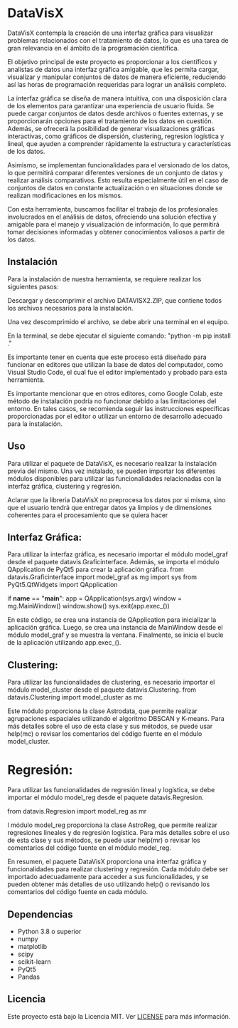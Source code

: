 # DataVisX

DataVisX contempla la creación de una interfaz gráfica para visualizar problemas relacionados con el tratamiento de datos, lo que es una tarea de gran relevancia en el ámbito de la programación científica.

El objetivo principal de este proyecto es proporcionar a los científicos y analistas de datos una interfaz gráfica amigable, que les permita cargar, visualizar y manipular conjuntos de datos de manera eficiente, reduciendo así las horas de programación requeridas para lograr un análisis completo.

La interfaz gráfica se diseña de manera intuitiva, con una disposición clara de los elementos para garantizar una experiencia de usuario fluida. Se puede cargar conjuntos de datos desde archivos o fuentes externas, y se proporcionarán opciones para el tratamiento de los datos en cuestión. Además, se ofrecerá la posibilidad de generar visualizaciones gráficas interactivas, como gráficos de dispersión, clustering, regresion logística y lineal, que ayuden a comprender rápidamente la estructura y características de los datos.

Asimismo, se implementan funcionalidades para el versionado de los datos, lo que permitirá comparar diferentes versiones de un conjunto de datos y realizar análisis comparativos. Esto resulta especialmente útil en el caso de conjuntos de datos en constante actualización o en situaciones donde se realizan modificaciones en los mismos.

Con esta herramienta, buscamos facilitar el trabajo de los profesionales involucrados en el análisis de datos, ofreciendo una solución efectiva y amigable para el manejo y visualización de información, lo que permitirá tomar decisiones informadas y obtener conocimientos valiosos a partir de los datos.
## Instalación

Para la instalación de nuestra herramienta, se requiere realizar los siguientes pasos:

Descargar y descomprimir el archivo DATAVISX2.ZIP, que contiene todos los archivos necesarios para la instalación.

Una vez descomprimido el archivo, se debe abrir una terminal en el equipo.

En la terminal, se debe ejecutar el siguiente comando: "python -m pip install ."

Es importante tener en cuenta que este proceso está diseñado para funcionar en editores que utilizan la base de datos del computador, como Visual Studio Code, el cual fue el editor implementado y probado para esta herramienta.

Es importante mencionar que en otros editores, como Google Colab, este método de instalación podría no funcionar debido a las limitaciones del entorno. En tales casos, se recomienda seguir las instrucciones específicas proporcionadas por el editor o utilizar un entorno de desarrollo adecuado para la instalación.

## Uso

Para utilizar el paquete de DataVisX, es necesario realizar la instalación previa del mismo. Una vez instalado, se pueden importar los diferentes módulos disponibles para utilizar las funcionalidades relacionadas con la interfaz gráfica, clustering y regresión.

Aclarar que la libreria DataVisX no preprocesa los datos por si misma, sino que el usuario tendrá que entregar datos ya limpios y de dimensiones coherentes para el procesamiento que se quiera hacer

## Interfaz Gráfica:
Para utilizar la interfaz gráfica, es necesario importar el módulo model_graf desde el paquete datavis.Graficinterface. Además, se importa el módulo QApplication de PyQt5 para crear la aplicación gráfica.
from datavis.Graficinterface import model_graf as mg
import sys
from PyQt5.QtWidgets import QApplication

if __name__ == "__main__":
    app = QApplication(sys.argv)
    window = mg.MainWindow()
    window.show()
    sys.exit(app.exec_())

En este código, se crea una instancia de QApplication para inicializar la aplicación gráfica. Luego, se crea una instancia de MainWindow desde el módulo model_graf y se muestra la ventana. Finalmente, se inicia el bucle de la aplicación utilizando app.exec_().

## Clustering:
Para utilizar las funcionalidades de clustering, es necesario importar el módulo model_cluster desde el paquete datavis.Clustering.
from datavis.Clustering import model_cluster as mc

Este módulo proporciona la clase Astrodata, que permite realizar agrupaciones espaciales utilizando el algoritmo DBSCAN y K-means. Para más detalles sobre el uso de esta clase y sus métodos, se puede usar help(mc) o revisar los comentarios del código fuente en el módulo model_cluster.

# Regresión:
Para utilizar las funcionalidades de regresión lineal y logística, se debe importar el módulo model_reg desde el paquete datavis.Regresion.

from datavis.Regresion import model_reg as mr

l módulo model_reg proporciona la clase AstroReg, que permite realizar regresiones lineales y de regresión logística. Para más detalles sobre el uso de esta clase y sus métodos, se puede usar help(mr) o revisar los comentarios del código fuente en el módulo model_reg.

En resumen, el paquete DataVisX proporciona una interfaz gráfica y funcionalidades para realizar clustering y regresión. Cada módulo debe ser importado adecuadamente para acceder a sus funcionalidades, y se pueden obtener más detalles de uso utilizando help() o revisando los comentarios del código fuente en cada módulo.

## Dependencias

- Python 3.8 o superior
- numpy 
- matplotlib
- scipy
- scikit-learn
- PyQt5
- Pandas


## Licencia

Este proyecto está bajo la Licencia MIT. Ver [LICENSE](LICENSE) para más información.
